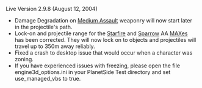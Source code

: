 Live Version 2.9.8 (August 12, 2004)

- Damage Degradation on [Medium Assault](Medium_Assault.md)
  weaponry will now start later in the projectile's path.
- Lock-on and projectile range for the [Starfire](Starfire.md)
  and [Sparrow](Sparrow.md) AA [MAXes](../items/Mechanized_Assault_Exo-Suit.md) has
  been corrected. They will now lock on to objects and projectiles
  will travel up to 350m away reliably.
- Fixed a crash to desktop issue that would occur when a character was
  zoning.
- If you have experienced issues with freezing, please open the file
  engine3d_options.ini in your PlanetSide Test directory and set
  use_managed_vbs to true.

<!--[category:Patches](category:Patches.md)-->
